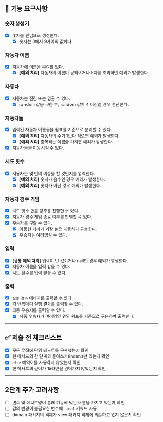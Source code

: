 ## 📝 기능 요구사항

### 숫자 생성기
- [x] 숫자를 랜덤으로 생성한다.
    - [x] 숫자는 0에서 9사이의 값이다.

### 자동차 이름 
- [x] 자동차에 이름을 부여할 있다.
  - [x] **[예외 처리]** 자동차의 이름이 공백이거나 5자를 초과하면 예외가 발생한다.

### 자동차
- [x] 자동차는 전진 또는 멈출 수 있다.
  - [x] random 값을 구한 후, random 값이 4 이상일 경우 전진한다.

### 자동차들
- [x] 입력된 자동차 이름들을 쉼표를 기준으로 분리할 수 있다.
  - [x] **[예외 처리]** 자동차의 수가 1보다 작으면 예외가 발생한다.
  - [x] **[예외 처리]** 중복되는 이름을 가지면 예외가 발생한다.
- [x] 자동차들을 이동시킬 수 있다.

### 시도 횟수
- [x] 사용자는 몇 번의 이동을 할 것인지를 입력한다.
  - [x] **[예외 처리]** 숫자가 음수인 경우 예외가 발생한다.
  - [x] **[예외 처리]** 숫자가 아닌 경우 예외가 발생한다.

### 자동차 경주 게임
- [x] 시도 횟수 만큼 경주를 진행할 수 있다.
- [x] 자동차 경주 게임 종료 여부를 판별할 수 있다.
- [x] 우승자를 구할 수 있다.
  - [x] 이동한 거리가 가장 높은 자동차가 우승한다.
  - [x] 우승자는 여러명일 수 있다.

### 입력
- [x] **[공통 예외 처리]** 입력이 빈 값이거나 null인 경우 예외가 발생한다.
- [x] 자동차 이름을 입력 받을 수 있다.
- [x] 시도 횟수를 입력 받을 수 있다.

### 출력
- [x] `실행 결과` 메세지를 출력할 수 있다.
- [x] 각 반복마다 실행 결과를 출력할 수 있다.
- [x] 최종 우승자를 출력할 수 있다.
  - [x] 최종 우승자가 여러명일 경우 쉼표를 기준으로 구분하여 출력한다.

---

## ✅ 제출 전 체크리스트
- [x] 모든 로직에 단위 테스트를 구현했는지 확인
- [x] 한 메서드의 한 단계의 들여쓰기(indent)만 있는지 확인
- [x] `else` 예약어를 사용하지 않았는지 확인
- [x] 한 메서드의 길이가 15라인을 넘어가지 않았는지 확인

---

## 2단계 추가 고려사항
- [ ] 변수 및 메서드명이 본래 기능에 맞는 이름을 가지고 있는지 확인
- [ ] 값의 변경이 불필요한 변수에 `final` 키워드 사용
- [ ] domain 패키지의 객체가 view 패키지 객체에 의존하고 있지 않은지 확인